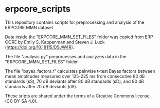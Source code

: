 # erpcore_scripts
This repository contains scripts for preprocessing and analysis of the ERPCORE MMN dataset

Data inside the "ERPCORE_MMN_SET_FILES" folder was copied from ERP CORE by Emily S. Kappenman and  Steven J. Luck (https://doi.org/10.18115/D5JW4R).

The file "analysis.py" preprocesses and analyzes data in the "ERPCORE_MMN_SET_FILES" folder

The file "bayes_factors.r" calculates pairwise t-test Bayes factors between mean amplitudes measured over 125-225 ms from consecutive 80 dB standards (sS), 70 dB deviants after 80 dB standards (sD), and 80 dB standards after 70 dB deviants (dS).

These sripts are shared under the terms of a Creative Commons license (CC BY-SA 4.0).
